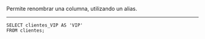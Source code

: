 Permite renombrar una columna, utilizando un alias.

---
```
SELECT clientes_VIP AS 'VIP'
FROM clientes;
```
